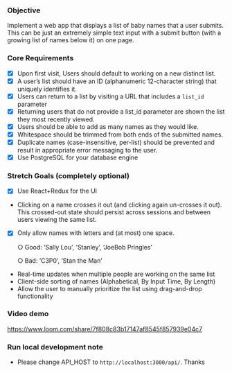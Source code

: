 ### Objective

Implement a web app that displays a list of baby names that a user submits. This can be just an
extremely simple text input with a submit button (with a growing list of names below it) on one
page.

### Core Requirements

- [x] Upon first visit, Users should default to working on a new distinct list.
- [x] A user’s list should have an ID (alphanumeric 12-character string) that uniquely identifies
it.
- [x] Users can return to a list by visiting a URL that includes a `list_id` parameter
- [x] Returning users that do not provide a list_id parameter are shown the list they most
recently viewed.
- [x] Users should be able to add as many names as they would like.
- [x] Whitespace should be trimmed from both ends of the submitted names.
- [x] Duplicate names (case-insensitive, per-list) should be prevented and result in
appropriate error messaging to the user.
- [x] Use PostgreSQL for your database engine

### Stretch Goals (completely optional)
- [x] Use React+Redux for the UI
- Clicking on a name crosses it out (and clicking again un-crosses it out). This crossed-out
state should persist across sessions and between users viewing the same list.
- [x] Only allow names with letters and (at most) one space.

  ○ Good: ‘Sally Lou’, ’Stanley’, ‘JoeBob Pringles’

  ○ Bad: ‘C3P0’, ’Stan the Man’
- Real-time updates when multiple people are working on the same list
- Client-side sorting of names (Alphabetical, By Input Time, By Length)
- Allow the user to manually prioritize the list using drag-and-drop functionality

### Video demo
https://www.loom.com/share/7f808c83b17147af8545f857939e04c7

### Run local development note

- Please change API_HOST to `http://localhost:3000/api/`. Thanks
